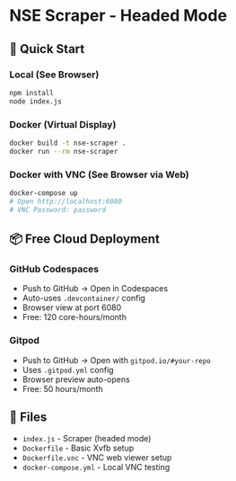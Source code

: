 # NSE Scraper - Headed Mode

## 🚀 Quick Start

### Local (See Browser)
```bash
npm install
node index.js
```

### Docker (Virtual Display)
```bash
docker build -t nse-scraper .
docker run --rm nse-scraper
```

### Docker with VNC (See Browser via Web)
```bash
docker-compose up
# Open http://localhost:6080
# VNC Password: password
```

## 📦 Free Cloud Deployment

### GitHub Codespaces
- Push to GitHub → Open in Codespaces
- Auto-uses `.devcontainer/` config
- Browser view at port 6080
- Free: 120 core-hours/month

### Gitpod
- Push to GitHub → Open with `gitpod.io/#your-repo`
- Uses `.gitpod.yml` config
- Browser preview auto-opens
- Free: 50 hours/month

## 📁 Files

- `index.js` - Scraper (headed mode)
- `Dockerfile` - Basic Xvfb setup
- `Dockerfile.vnc` - VNC web viewer setup
- `docker-compose.yml` - Local VNC testing
